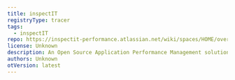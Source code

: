 ```yaml
---
title: inspectIT
registryType: tracer
tags:
  - inspectIT
repo: https://inspectit-performance.atlassian.net/wiki/spaces/HOME/overview?mode=global
license: Unknown
description: An Open Source Application Performance Management solution.
authors: Unknown
otVersion: latest
---
```

